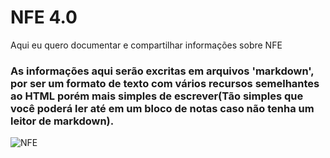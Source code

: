 # NFE 4.0

Aqui eu quero documentar e compartilhar informações sobre NFE

### As informações aqui serão excritas em arquivos 'markdown', por ser um formato de texto com vários recursos semelhantes ao HTML porém mais simples de escrever(Tão simples que você poderá ler até em um bloco de notas caso não tenha um leitor de markdown). 

![NFE](https://image.ibb.co/nM3yEK/nfe.png)
